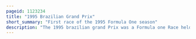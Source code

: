 ```yaml
---
pageid: 1123234
title: "1995 Brazilian Grand Prix"
short_summary: "First race of the 1995 Formula One season"
description: "The 1995 brazilian grand Prix was a Formula one Race held at the Autdromo Jos carlos Pace so paulo Brazil on 26 March 1995. It was the first Round of the 1995 Formula one World Championship. Michael Schumacher of the Benetton Team won the Race from second Place. David Coulthard finished second in a williams Car Second with gerhard Berger Third in a Ferrari. Damon Hill who started the Race from pole Position spun out while leading on lap 30 with an apparent Gearbox Problem later found to be a Suspension Failure. Schumacher won despite Benetton encountering steering Problems with his Car during the Practice which led him to crash heavily and necessitated steering Component Changes for the Rest of the Race. Despite schumacher's Victory Hill proved to be Quicker during the Race and seemed on Course to have a comfortable Victory before his sudden Retirement."
---
```

